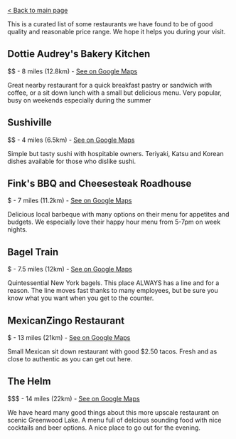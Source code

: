<a href="/" class="backButton">< Back to main page</a>

This is a curated list of some restaurants we have found to be of good quality and reasonable price range. We hope it helps you during your
visit.

## Dottie Audrey's Bakery Kitchen
$$ - 8 miles (12.8km) - [See on Google Maps](https://goo.gl/maps/4qeDUCVbgQm)

Great nearby restaurant for a quick breakfast pastry or sandwich with coffee, or a sit down lunch with a small but delicious menu. Very
popular, busy on weekends especially during the summer

## Sushiville
$$ - 4 miles (6.5km) - [See on Google Maps](https://goo.gl/maps/oW2fPnWLCV82)

Simple but tasty sushi with hospitable owners. Teriyaki, Katsu and Korean dishes available for those who dislike sushi.

## Fink's BBQ and Cheesesteak Roadhouse
$ - 7 miles (11.2km) - [See on Google Maps](https://goo.gl/maps/ZyT7NsMXdWo)

Delicious local barbeque with many options on their menu for appetites and budgets. We especially love their happy hour menu from 5-7pm on
week nights.

## Bagel Train
$ - 7.5 miles (12km) - [See on Google Maps](https://goo.gl/maps/G66N2ffrzZS2)

Quintessential New York bagels. This place ALWAYS has a line and for a reason. The line moves fast thanks to many employees, but be sure you
know what you want when you get to the counter.

## MexicanZingo Restaurant
$ - 13 miles (21km) - [See on Google Maps](https://goo.gl/maps/kyaQayBGK7G2)

Small Mexican sit down restaurant with good $2.50 tacos. Fresh and as close to authentic as you can get out here.

## The Helm
$$$ - 14 miles (22km) - [See on Google Maps](https://goo.gl/maps/KvmbhLV1hy92)

We have heard many good things about this more upscale restaurant on scenic Greenwood Lake. A menu full of delcious sounding food with nice
cocktails and beer options. A nice place to go out for the evening.
